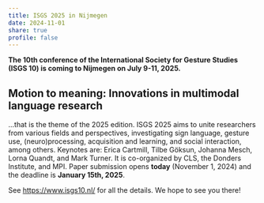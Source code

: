 ```yaml
---
title: ISGS 2025 in Nijmegen
date: 2024-11-01
share: true
profile: false
---
```


**The 10th conference of the International Society for Gesture Studies (ISGS 10) is coming to Nijmegen on July 9-11, 2025.**

<!--more-->

## Motion to meaning: Innovations in multimodal language research

...that is the theme of the 2025 edition. ISGS 2025 aims to unite researchers from various fields and perspectives, investigating sign language, gesture use, (neuro)processing, acquisition and learning, and social interaction, among others. Keynotes are: Erica Cartmill, Tilbe Göksun, Johanna Mesch, Lorna Quandt, and Mark Turner. It is co-organized by CLS, the Donders Institute, and MPI. Paper submission opens **today** (November 1, 2024) and the deadline is **January 15th, 2025**.

See https://www.isgs10.nl/ for all the details. We hope to see you there!
